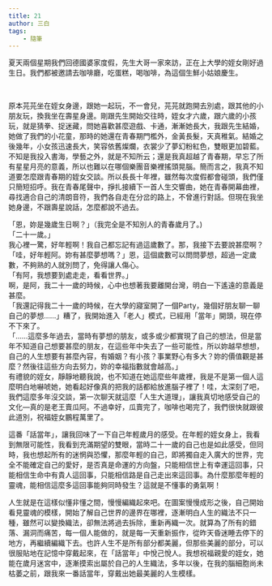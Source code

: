 ```yaml
---
title: 21
author: 三白
tags:
    - 隨筆
---
```


夏天兩個星期我們回德國婆家度假，先生大哥一家來訪，正在上大學的姪女剛好過生日。我們都被邀請去咖啡廳，吃蛋糕，喝咖啡，為這個生鮮小姑娘慶生。

<blockquote class="imgur-embed-pub" lang="en" data-id="PeyhI2G"><a href="//imgur.com/PeyhI2G"></a></blockquote><script async src="//s.imgur.com/min/embed.js" charset="utf-8"></script>
<br />

原本芫芫坐在姪女身邊，跟她一起玩，不一會兒，芫芫就跑開去別處，跟其他的小朋友玩，換我坐在壽星身邊。剛跟先生開始交往時，姪女才六歲，跟六歲的小孩玩，就是猜拳、捉迷藏，問她喜歡甚麼遊戲、卡通，漸漸她長大，我跟先生結婚，她做了我們的小花童，那時的她還在青春期門檻外，金黃長髮，天真稚氣。結婚之後幾年，小女孩迅速長大，笑容依舊燦爛，衣裳少了夢幻粉紅色，雙眼更加碧藍。不知是我投入書海，學藝之外，就是不知所云；還是我真超越了青春期，早忘了所有星星月亮的意義，所以也難以在哪個樂團音樂裡搖頭晃腦。簡而言之，我真不知道要怎麼跟青春期的姪女交談。所以長長十年裡，雖然每次度假都會碰頭，我們僅只簡短招呼。我在青春尾聲中，掙扎接續下一首人生交響曲，她在青春開幕曲裡，尋找適合自己的清朗音符，我們各自走在分岔的路上，不曾進行對話。但現在我坐她身邊，不跟壽星說話，怎麼都說不過去。

「恩，妳是幾歲生日啊？」（我完全是不知別人的青春歲月了。)<br />
「二十一歲。」<br />
我心裡一驚，好年輕啊！我自己都忘記有過這歲數了。那，我接下去要說甚麼啊？<br />
「哇，好年輕阿。妳有甚麼夢想嗎？」恩，這個歲數可以問問夢想，超過一定歲數，不夠熟的人就別問了，免得讓人傷心。<br />
「有阿，我想要到處走走，看看世界。」<br />
啊，是阿，我二十一歲的時候，心中也想著我要離開台灣，明白一下遙遠的意義是甚麼。<br />
「我還記得我二十一歲的時候，在大學的寢室開了一個Party，幾個好朋友聊一聊自己的夢想……」糟了，我開始進入「老人」模式，已經用「當年」開頭，現在停不下來了。<br />
「……這麼多年過去，當時有夢想的朋友，或多或少都實現了自己的想法，但是當年不知道自己想要甚麼的朋友，在這些年中失去了一些可能性，所以妳越早想想，自己的人生想要有甚麼內容，有婚姻？有小孩？事業野心有多大？妳的價值觀是甚麼？然後往這些方向去努力，妳的幸福指數就會越高。」<br />
有禮貌的姪女，靜靜地聽我說，也不知道在她這麼些年歲裡，我是不是第一個人這麼明白地嚇唬她，她看起好像真的把我的話都給放進腦子裡了！哇，太深刻了吧，我們這麼多年沒交談，第一次聊天就這麼「人生大道理」，讓我真切地感受自己的文化—真的是老王賣瓜阿。不過幸好，瓜賣完了，咖啡也喝完了，我們很快就跟彼此道別，祝福姪女鵬程萬里了。

這番「話當年」，讓我回味了一下自己年輕歲月的感受。在年輕的姪女身上，我看到無限可能性，我看到充滿期望的雙眼，當時二十一歲的自己也是如此感受，但同時，我也想起所有的迷惘與恐懼，那麼年輕的自己，即將獨自走入廣大的世界，完全不能確定自己的愛好，是否真是命運的方向盤，只能相信世上有幸運這回事，只能相信生命中有貴人這回事，只能相信路是自己走出來這回事。為什麼那麼年輕的靈魂，能相信這麼多這回事能夠同時發生？這就是不懂事的勇氣啊！

人生就是在這樣似懂非懂之間，慢慢編織起來吧。在圖案慢慢成形之後，自己開始看見靈魂的模樣，開始了解自己世界的邊界在哪裡，逐漸明白人生的織法不只一種，雖然可以變換織法，卻無法將過去拆除，重新再織一次。就算為了所有的錯落、漏洞而痛苦，每一個人能做的，就是每一天重新振作，從昨天昏迷睡去停下的地方，再繼續編織下去。也許人生不是所有部分都美麗，但那些美麗的部分，可以很服貼地在記憶中穿戴起來，在「話當年」中悅己悅人。我想祝福親愛的姪女，她能在歲月迷宮中，逐漸摸索出屬於自己的人生織法，多年以後，在我的腦細胞尚未枯萎之前，跟我來一番話當年，穿戴出她最美麗的人生模樣。
